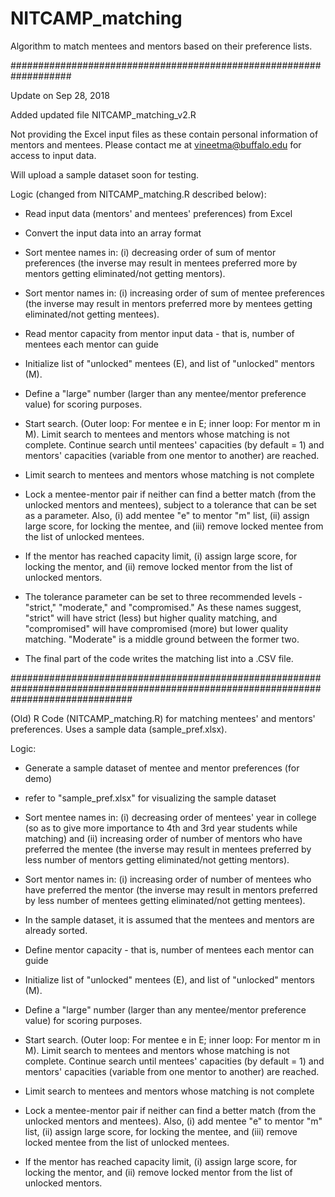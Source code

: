 # NITCAMP_matching

Algorithm to match mentees and mentors based on their preference lists.

###################################################################

Update on Sep 28, 2018

Added updated file NITCAMP_matching_v2.R

Not providing the Excel input files as these contain personal information of mentors and mentees. Please contact me  at vineetma@buffalo.edu for access to input data.

Will upload a sample dataset soon for testing.

Logic (changed from NITCAMP_matching.R described below):

- Read input data (mentors' and mentees' preferences) from Excel

- Convert the input data into an array format

- Sort mentee names in: (i) decreasing order of sum of mentor preferences (the inverse may result in mentees preferred more by mentors getting eliminated/not getting mentors). 

- Sort mentor names in: (i) increasing order of sum of mentee preferences (the inverse may result in mentors preferred more by mentees getting eliminated/not getting mentees).

- Read mentor capacity from mentor input data - that is, number of mentees each mentor can guide

- Initialize list of "unlocked" mentees (E), and list of "unlocked" mentors (M).

- Define a "large" number (larger than any mentee/mentor preference value) for scoring purposes.

- Start search. (Outer loop: For mentee e in E; inner loop: For mentor m in M). Limit search to mentees and mentors whose matching is not complete. Continue search until mentees' capacities (by default = 1) and mentors' capacities (variable from one mentor to another) are reached.

- Limit search to mentees and mentors whose matching is not complete

- Lock a mentee-mentor pair if neither can find a better match (from the unlocked mentors and mentees), subject to a tolerance that can be set as a parameter. Also, (i) add mentee "e" to mentor "m" list, (ii) assign large score, for locking the mentee, and (iii) remove locked mentee from the list of unlocked mentees.

- If the mentor has reached capacity limit, (i) assign large score, for locking the mentor, and (ii) remove locked mentor from the list of unlocked mentors.

- The tolerance parameter can be set to three recommended levels - "strict," "moderate," and "compromised." As these names suggest, "strict" will have strict (less) but higher quality matching, and "compromised" will have compromised (more) but lower quality matching. "Moderate" is a middle ground between the former two. 

- The final part of the code writes the matching list into a .CSV file.

######################################################################################################################################


(Old) R Code (NITCAMP_matching.R) for matching mentees' and mentors' preferences. Uses a sample data (sample_pref.xlsx).

Logic:

- Generate a sample dataset of mentee and mentor preferences (for demo)

- refer to "sample_pref.xlsx" for visualizing the sample dataset

- Sort mentee names in: (i) decreasing order of mentees' year in college (so as to give more importance to 4th and 3rd year students while matching) and (ii) increasing order of number of mentors who have preferred the mentee (the inverse may result in mentees preferred by less number of mentors getting eliminated/not getting mentors). 

- Sort mentor names in: (i) increasing order of number of mentees who have preferred the mentor (the inverse may result in mentors preferred by less number of mentees getting eliminated/not getting mentees).

- In the sample dataset, it is assumed that the mentees and mentors are already sorted. 

- Define mentor capacity - that is, number of mentees each mentor can guide

- Initialize list of "unlocked" mentees (E), and list of "unlocked" mentors (M).

- Define a "large" number (larger than any mentee/mentor preference value) for scoring purposes.

- Start search. (Outer loop: For mentee e in E; inner loop: For mentor m in M). Limit search to mentees and mentors whose matching is not complete. Continue search until mentees' capacities (by default = 1) and mentors' capacities (variable from one mentor to another) are reached.

- Limit search to mentees and mentors whose matching is not complete

- Lock a mentee-mentor pair if neither can find a better match (from the unlocked mentors and mentees). Also, (i) add mentee "e" to mentor "m" list, (ii) assign large score, for locking the mentee, and (iii) remove locked mentee from the list of unlocked mentees.

- If the mentor has reached capacity limit, (i) assign large score, for locking the mentor, and (ii) remove locked mentor from the list of unlocked mentors.









